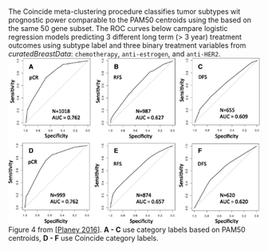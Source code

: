 The Coincide meta-clustering procedure classifies tumor subtypes wit prognostic power comparable to the PAM50 centroids using the based on the same 50 gene subset.  The ROC curves below campare logistic regression models predicting 3 different long term (> 3 year) treatment outcomes using subtype label and three binary treatment variables from _curatedBreastData_:  `chemotherapy`, `anti-estrogen`, and `anti-HER2`.
![pam50 vs coincide](../plots/coincideFig4.gif)
Figure 4 from [[Planey 2016](https://www.ncbi.nlm.nih.gov/pubmed/26961683)].  **A - C** use category labels based on PAM50 centroids, **D - F** use Coincide category labels.
